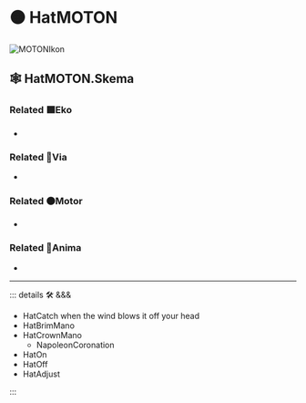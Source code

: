 # 🟠 <motor>HatMOTON</motor>

![MOTONIkon](/Ikon/Motor_Ikon.png)

## 🕸 HatMOTON.Skema

### Related 🟩<ekos>Eko</ekos>

-

### Related 🔻<via>Via</via>

-

### Related 🟠<motor>Motor</motor>

-

### Related 💜<anima>Anima</anima>

-

---

<!-- =================================================== -->
<!-- =================================================== -->
<!-- =================================================== -->
<!-- =================================================== -->
<!-- =================================================== -->
::: details 🛠 <dev>&&&</dev>

- HatCatch when the wind blows it off your head
- HatBrimMano
- HatCrownMano
    - NapoleonCoronation
- HatOn
- HatOff
- HatAdjust

:::

